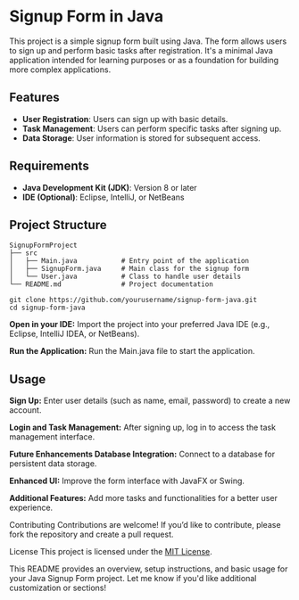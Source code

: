 # Signup Form in Java
This project is a simple signup form built using Java. The form allows users to sign up and perform basic tasks after registration. It's a minimal Java application intended for learning purposes or as a foundation for building more complex applications.
## Features
- **User Registration**: Users can sign up with basic details.
- **Task Management**: Users can perform specific tasks after signing up.
- **Data Storage**: User information is stored for subsequent access.
## Requirements
- **Java Development Kit (JDK)**: Version 8 or later
- **IDE (Optional)**: Eclipse, IntelliJ, or NetBeans
## Project Structure
```plaintext
SignupFormProject
├── src
│   ├── Main.java           # Entry point of the application
│   ├── SignupForm.java     # Main class for the signup form
│   └── User.java           # Class to handle user details
└── README.md               # Project documentation

git clone https://github.com/yourusername/signup-form-java.git
cd signup-form-java
```
**Open in your IDE:** Import the project into your preferred Java IDE (e.g., Eclipse, IntelliJ IDEA, or NetBeans).

**Run the Application:** Run the Main.java file to start the application.
## Usage
**Sign Up:** Enter user details (such as name, email, password) to create a new account.

**Login and Task Management:** After signing up, log in to access the task management interface.

**Future Enhancements Database Integration:** Connect to a database for persistent data storage.

**Enhanced UI:** Improve the form interface with JavaFX or Swing.

**Additional Features:** Add more tasks and functionalities for a better user experience.

Contributing Contributions are welcome! If you’d like to contribute, please fork the repository and create a pull request.

License This project is licensed under the <ins> MIT License</ins>.

This README provides an overview, setup instructions, and basic usage for your Java Signup Form project. Let me know if you'd like additional customization or sections!
